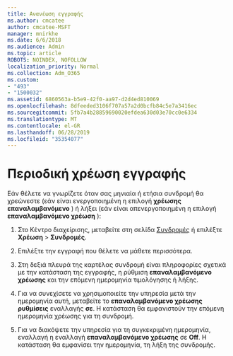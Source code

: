 ```yaml
---
title: Ανανέωση εγγραφής
ms.author: cmcatee
author: cmcatee-MSFT
manager: mnirkhe
ms.date: 6/6/2018
ms.audience: Admin
ms.topic: article
ROBOTS: NOINDEX, NOFOLLOW
localization_priority: Normal
ms.collection: Adm_O365
ms.custom:
- "493"
- "1500032"
ms.assetid: 6860563a-b5e9-42f0-aa97-d2d4ed810069
ms.openlocfilehash: 8dfeeded3106f707a57a2d0bcfb84c5e7a3416ec
ms.sourcegitcommit: 5fb7a4b28859690020efdea630d03e70cc0e6334
ms.translationtype: MT
ms.contentlocale: el-GR
ms.lasthandoff: 06/28/2019
ms.locfileid: "35354077"
---
```

# <a name="subscription-recurring-billing"></a>Περιοδική χρέωση εγγραφής

Εάν θέλετε να γνωρίζετε όταν σας μηνιαία ή ετήσια συνδρομή θα χρεώνεστε (εάν είναι ενεργοποιημένη η επιλογή **χρέωσης επαναλαμβανόμενο** ) ή λήξει (εάν είναι απενεργοποιημένη η επιλογή **επαναλαμβανόμενο χρέωση** ):
  
1. Στο Κέντρο διαχείρισης, μεταβείτε στη σελίδα [Συνδρομές](https://go.microsoft.com/fwlink/p/?linkid=842054) ή επιλέξτε **Χρέωση** \> **Συνδρομές**.

2. Επιλέξτε την εγγραφή που θέλετε να μάθετε περισσότερα.

3. Στη δεξιά πλευρά της καρτέλας συνδρομή είναι πληροφορίες σχετικά με την κατάσταση της εγγραφής, η ρύθμιση **επαναλαμβανόμενο χρέωσης** και την επόμενη ημερομηνία τιμολόγησης ή λήξης.

4. Για να συνεχίσετε να χρησιμοποιείτε την υπηρεσία μετά την ημερομηνία αυτή, μεταβείτε το **επαναλαμβανόμενο χρέωσης ρυθμίσεις** εναλλαγής **σε**. Η κατάσταση θα εμφανιστούν την επόμενη ημερομηνία χρέωσης για τη συνδρομή.

5. Για να διακόψετε την υπηρεσία για τη συγκεκριμένη ημερομηνία, εναλλαγή η εναλλαγή **επαναλαμβανόμενο χρέωσης** σε **Off**. Η κατάσταση θα εμφανίσει την ημερομηνία, τη λήξη της συνδρομής.
